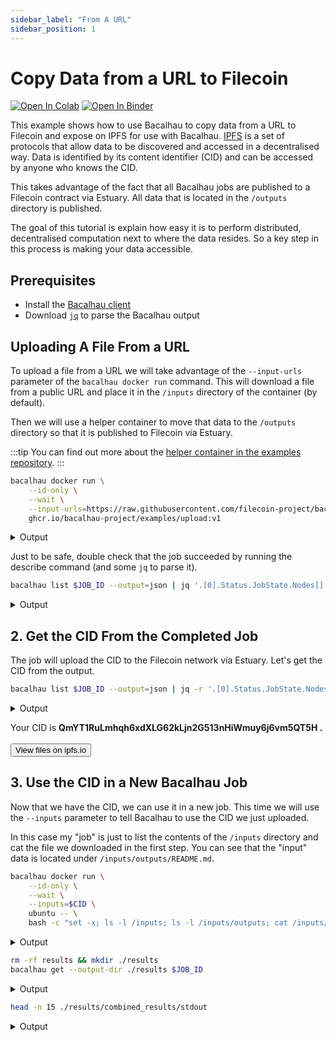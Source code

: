 ```yaml
---
sidebar_label: "From A URL"
sidebar_position: 1
---
```

# Copy Data from a URL to Filecoin

[![Open In Colab](https://colab.research.google.com/assets/colab-badge.svg)](https://colab.research.google.com/github/bacalhau-project/examples/blob/main/data-ingestion/from-url/index.ipynb)
[![Open In Binder](https://mybinder.org/badge.svg)](https://mybinder.org/v2/gh/bacalhau-project/examples/HEAD?labpath=data-ingestion/from-url/index.ipynb)

This example shows how to use Bacalhau to copy data from a URL to Filecoin and expose on IPFS for use with Bacalhau. [IPFS](https://ipfs.tech/) is a set of protocols that allow data to be discovered and accessed in a decentralised way. Data is identified by its content identifier (CID) and can be accessed by anyone who knows the CID.

This takes advantage of the fact that all Bacalhau jobs are published to a Filecoin contract via Estuary. All data that is located in the `/outputs` directory is published.

The goal of this tutorial is explain how easy it is to perform distributed, decentralised computation next to where the data resides. So a key step in this process is making your data accessible.


## Prerequisites

* Install the [Bacalhau client](https://docs.bacalhau.org/getting-started/installation)
* Download [`jq`](https://stedolan.github.io/jq/download/) to parse the Bacalhau output

## Uploading A File From a URL

To upload a file from a URL we will take advantage of the `--input-urls` parameter of the `bacalhau docker run` command. This will download a file from a public URL and place it in the `/inputs` directory of the container (by default).

Then we will use a helper container to move that data to the `/outputs` directory so that it is published to Filecoin via Estuary.

:::tip
You can find out more about the [helper container in the examples repository](https://github.com/bacalhau-project/examples/tree/main/tools/upload).
:::


```bash
bacalhau docker run \
    --id-only \
    --wait \
    --input-urls=https://raw.githubusercontent.com/filecoin-project/bacalhau/main/README.md \
    ghcr.io/bacalhau-project/examples/upload:v1
```

<details>

<summary>Output</summary>

```
env: JOB_ID=418f5335-8023-42ca-b65f-7844614151f0
```
</details>

Just to be safe, double check that the job succeeded by running the describe command (and some `jq` to parse it).


```bash
bacalhau list $JOB_ID --output=json | jq '.[0].Status.JobState.Nodes[] | .Shards."0" | select(.RunOutput)'
```
<details>

<summary>Output</summary>

```
{
  "NodeId": "QmdZQ7ZbhnvWY1J12XYKGHApJ6aufKyLNSvf8jZBrBaAVL",
  "State": "Completed",
  "VerificationResult": {
    "Complete": true,
    "Result": true
  },
  "PublishedResults": {
    "StorageSource": "IPFS",
    "Name": "job-418f5335-8023-42ca-b65f-7844614151f0-shard-0-host-QmdZQ7ZbhnvWY1J12XYKGHApJ6aufKyLNSvf8jZBrBaAVL",
    "CID": "QmYT1RuLmhqh6xdXLG62kLjn2G513nHiWmuy6j6vm5QT5H"
  },
  "RunOutput": {
    "stdout": "1:45PM INF Copying files InputPath=/inputs OutputPath=/outputs\n1:45PM INF Copying object dst=/outputs/README.md src=/inputs/README.md\n1:45PM INF Done copying all objects files=[\"/outputs\",\"/outputs/README.md\"]\n",
    "stdouttruncated": false,
    "stderr": "",
    "stderrtruncated": false,
    "exitCode": 0,
    "runnerError": ""
  }
}
```
</details>



## 2. Get the CID From the Completed Job

The job will upload the CID to the Filecoin network via Estuary. Let's get the CID from the output.


```bash
bacalhau list $JOB_ID --output=json | jq -r '.[0].Status.JobState.Nodes[] | .Shards."0".PublishedResults | select(.CID) | .CID'
```
<details>

<summary>Output</summary>

```
env: JOB_ID=37e3c424-072a-4ea5-bc3a-76909dce17ee
```
</details>



Your CID is <b>QmYT1RuLmhqh6xdXLG62kLjn2G513nHiWmuy6j6vm5QT5H
.</b><br/><br/><a href="https://ipfs.io/ipfs/QmYT1RuLmhqh6xdXLG62kLjn2G513nHiWmuy6j6vm5QT5H
"><button>View files on ipfs.io</button></a>


## 3. Use the CID in a New Bacalhau Job

Now that we have the CID, we can use it in a new job. This time we will use the `--inputs` parameter to tell Bacalhau to use the CID we just uploaded.

In this case my "job" is just to list the contents of the `/inputs` directory and cat the file we downloaded in the first step. You can see that the "input" data is located under `/inputs/outputs/README.md`.


```bash
bacalhau docker run \
    --id-only \
    --wait \
    --inputs=$CID \
    ubuntu -- \
    bash -c "set -x; ls -l /inputs; ls -l /inputs/outputs; cat /inputs/outputs/README.md"
```

<details>

<summary>Output</summary>

```
env: JOB_ID=37e3c424-072a-4ea5-bc3a-76909dce17ee
```
</details>


```bash
rm -rf results && mkdir ./results
bacalhau get --output-dir ./results $JOB_ID 
```


<details>

<summary>Output</summary>

```
Fetching results of job '37e3c424-072a-4ea5-bc3a-76909dce17ee'...
Results for job '37e3c424-072a-4ea5-bc3a-76909dce17ee' have been written to...
./results


2023/01/12 13:45:45 CleanupManager.fnsMutex violation CRITICAL section took 22.714ms 22714000 (threshold 10ms)
```
</details>


```bash
head -n 15 ./results/combined_results/stdout
```

<details>

<summary>Output</summary>

```
total 12
-rw-r--r-- 1 root root    1 Jan 12 13:45 exitCode
drwxr-xr-x 2 root root 4096 Jan 12 13:45 outputs
-rw-r--r-- 1 root root    0 Jan 12 13:45 stderr
-rw-r--r-- 1 root root  210 Jan 12 13:45 stdout
total 4
-rw-r--r-- 1 root root 3802 Jan 12 13:45 README.md
<!-- commenting out until we can fix the image logo [![CircleCI](https://dl.circleci.com/status-badge/img/null/filecoin-project/bacalhau/tree/main.svg?style=svg)](https://dl.circleci.com/status-badge/redirect/null/filecoin-project/bacalhau/tree/main)
-->
# The Filecoin Distributed Computation Framework  
<p align="center">
  <img src="docs/images/bacalhau-fish.jpg" alt="Bacalhau Logo" width="400" />
</p>
<p align=center>
  Compute Over Data == CoD
```
</details>
